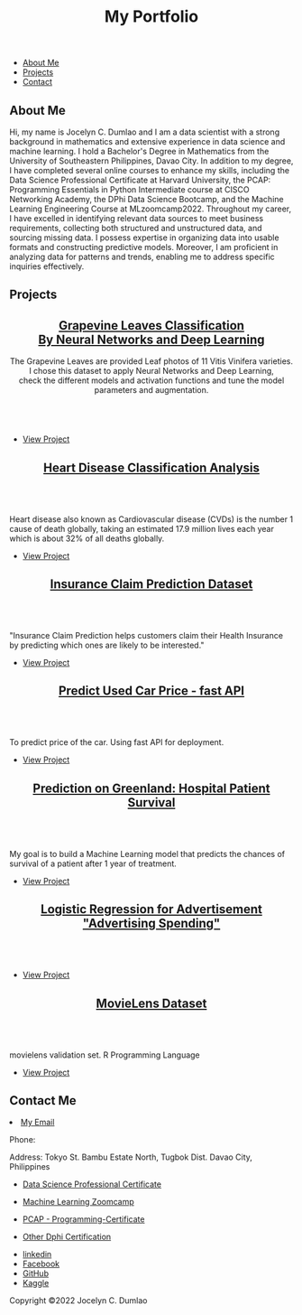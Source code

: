 <!DOCTYPE html>
<html>
  <head>
    <link rel="stylesheet" type="text/css" href="style.css">
  </head>
  <body>
    <header>
      <h1>My Portfolio</h1>
    </header>
    <nav>
      <ul>
        <li><a href="#about">About Me</a></li>
        <li><a href="#projects">Projects</a></li>
        <li><a href="#contact">Contact</a></li>
      </ul>
    </nav>
    <main>
      <section id="about">
        <h2>About Me</h2>
        <p>Hi, my name is Jocelyn C. Dumlao and I am a data scientist with a strong background in mathematics and extensive experience in data science and machine learning. I hold a Bachelor's Degree in Mathematics from the University of Southeastern Philippines, Davao City. In addition to my degree, I have completed several online courses to enhance my skills, including the Data Science Professional Certificate at Harvard University, the PCAP: Programming Essentials in Python Intermediate course at CISCO Networking Academy, the DPhi Data Science Bootcamp, and the Machine Learning Engineering Course at MLzoomcamp2022.
Throughout my career, I have excelled in identifying relevant data sources to meet business requirements, collecting both structured and unstructured data, and sourcing missing data. I possess expertise in organizing data into usable formats and constructing predictive models. Moreover, I am proficient in analyzing data for patterns and trends, enabling me to address specific inquiries effectively.</p>
      </section>
      <section id="projects">
        <h2>Projects</h2>
	
<!-- Main -->
   <div id="main">
     <!-- Featured Post -->
	<article class="post featured">
	   <header class="major">
	       <h2><a href="https://github.com/jcdumlao14/ML-zoomcamp-course-homework/blob/main/Capstone%20Project-1/README.md">Grapevine Leaves Classification <br />
	        By Neural Networks and Deep Learning</a></h2>
	        <p>The Grapevine Leaves are provided Leaf photos of 11 Vitis Vinifera varieties.<br />
		I chose this dataset to apply Neural Networks and Deep Learning,<br />
		check the different models and activation functions and tune the model parameters and augmentation.</p>
		
   </header>
     <a href="https://github.com/jcdumlao14/ML-zoomcamp-course-homework/blob/main/Capstone%20Project-1/grapevine_notebook.ipynb"class="image main"> <img     src="images/grapeleaf.jpg" alt="" /></a>
     <ul class="actions special">
      <li><a href="https://github.com/jcdumlao14/ML-zoomcamp-course-homework/tree/main/Capstone%20Project-1" class="button large">View Project</a></li>
     </ul>
     
   </article>
  <!-- Posts -->
<section class="posts">
   
   <article>
    <header>
     <h2><a href="https://github.com/jcdumlao14/ML-zoomcamp-course-homework/blob/main/Capstone%20Project-2/README.md">Heart Disease Classification Analysis<br />
										</a></h2>
									</header>
									<a href="https://github.com/jcdumlao14/ML-zoomcamp-course-homework/blob/main/Capstone%20Project-2/heartDisease.ipynb" class="image fit"><img src="images/heartdisease.jpg" alt="" /></a>
									<p>Heart disease also known as Cardiovascular disease (CVDs) is the number 1 cause of death globally, taking an estimated 17.9 million lives each year which is about 32% of all deaths globally. </p>
									<ul class="actions special">
										<li><a href="https://github.com/jcdumlao14/ML-zoomcamp-course-homework/tree/main/Capstone%20Project-2" class="button">View Project</a></li>
									</ul>
								</article>
								<article>
									<header>
										<h2><a href="https://github.com/jcdumlao14/Homework-ml-zoomcamp/blob/main/Midterm%20Project/README.md">Insurance Claim Prediction Dataset<br />
										</a></h2>
									</header>
									<a href="https://github.com/jcdumlao14/Homework-ml-zoomcamp/blob/main/Midterm%20Project/notebook.ipynb" class="image fit"><img src="images/insurance.jpg" alt="" /></a>
									<p>"Insurance Claim Prediction helps customers claim their Health Insurance by predicting which ones are likely to be interested."</p>
									<ul class="actions special">
										<li><a href="https://github.com/jcdumlao14/Homework-ml-zoomcamp/tree/main/Midterm%20Project" class="button">View Project</a></li>
									</ul>
								</article>
								<article>
									<header>
										<h2><a href="https://github.com/jcdumlao14/project-of-the-week-2022/blob/main/README.md">Predict Used Car Price - fast API</a></h2>
									</header>
									<a href="https://github.com/jcdumlao14/project-of-the-week-2022/tree/main/fastapi_used_car_price/notebook" class="image fit"><img src="images/usedcar.jpg" alt="" /></a>
									<p>To predict price of the car. Using fast API for deployment.</p>
									<ul class="actions special">
										<li><a href="https://github.com/jcdumlao14/project-of-the-week-2022" class="button">View Project</a></li>
									</ul>
								</article>
								<article>
									<header>
										<h2><a href="https://github.com/jcdumlao14/ML-Challenge/blob/main/DPhi_ML_Challenge.ipynb">Prediction on Greenland: Hospital Patient Survival</a></h2>
									</header>
									<a href="https://github.com/jcdumlao14/ML-Challenge/blob/main/DPhi_ML_Challenge.ipynb" class="image fit"><img src="images/hospitalsurvival.jpg" alt="" /></a>
									<p>My goal is to build a Machine Learning model that predicts the chances of survival of a patient after 1 year of treatment.</p>
									<ul class="actions special">
										<li><a href="https://github.com/jcdumlao14/ML-Challenge" class="button">View Project</a></li>
									</ul>
								</article>
								<article>
									<header>
										<h2><a href="https://github.com/jcdumlao14/LogisticRegressionAds/blob/main/2_LogisticRegAdvertisement.ipynb">Logistic Regression for Advertisement<br />
										"Advertising Spending"</a></h2>
									</header>
									<a href="https://github.com/jcdumlao14/LogisticRegressionAds/blob/main/2_LogisticRegAdvertisement.ipynb" class="image fit"><img src="images/AdverSpent1.jpg" alt="" /></a>
									<p></p>
									<ul class="actions special">
										<li><a href="https://github.com/jcdumlao14/LogisticRegressionAds/blob/main/2_LogisticRegAdvertisement.ipynb" class="button">View Project</a></li>
									</ul>
								</article>
								<article>
									<header>
										<h2><a href="https://github.com/jcdumlao14/movielens">MovieLens Dataset<br />
										</a></h2>
									</header>
									<a href="https://github.com/jcdumlao14/movielens/blob/main/movielens-validationSet-finalhold-out-test-set.pdf" class="image fit"><img src="images/movieLens.jpg" alt="" /></a>
									<p>movielens validation set. R Programming Language</p>
									<ul class="actions special">
										<li><a href="https://github.com/jcdumlao14/movielens/blob/main/movielens-validationSet-finalhold-out-test-set.pdf" class="button">View Project</a></li>
									</ul>
								</article>
							</section>

       
  </section>
   <section id="contact">
   <h2>Contact Me</h2>
   <li><a href="jocelyncarmendumlao@gmail.com" class="icon brands fa-gmail"><span class="label">My Email</span></a></li>
   <p>Phone: </p>
   <p>Address: Tokyo St. Bambu Estate North, 
      Tugbok Dist. Davao City, Philippines</p>
           
   - [Data Science Professional Certificate](https://github.com/jcdumlao14/resume-certification/blob/main/Harvard%20University-Certificate/prof-cert-grad.png)
   - [Machine Learning Zoomcamp](https://github.com/jcdumlao14/resume-certification/blob/main/MACHINE%20LEARNING%20ZOOMCAMP/8dadb9e563fd7be8aceb515f1caa5ed9436be483.pdf
)
   - [PCAP - Programming-Certificate](https://github.com/jcdumlao14/resume-certification/blob/main/CISCO-Networking%20Academy-Certificate/JocelynDumlao-PCAP%20-%20Programmi-certificate.pdf)
       
   - [Other Dphi Certification](https://github.com/jcdumlao14/resume-certification/tree/main/DPhi%20Bootcamp%20Certificate)
</ul>
          <ul class="icons">
		<li><a href="https://www.linkedin.com/in/jocelyn-dumlao-168921a8/" class="icon brands fa-linkedin-in"><span class="label">linkedin</span></a></li>
		<li><a href="https://www.facebook.com/jocelyncarmen.dumlao" class="icon brands fa-facebook-f"><span class="label">Facebook</span></a></li>
		<li><a href="https://github.com/jcdumlao14" class="icon brands fa-github"><span class="label">GitHub</span></a></li>
		<li><a href="https://www.kaggle.com/jocelyndumlao" class="icon brands fa-kaggle"><span class="label">Kaggle</span></a></li>
		 
</ul>
</nav>
      </section>
    </main>
    <footer>
      <p>Copyright ©2022 Jocelyn C. Dumlao</p>
    </footer>
  </body>
</html>
